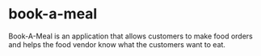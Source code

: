 # book-a-meal

Book-A-Meal is an application that allows customers to make food orders and helps the food vendor know what the customers want to eat.